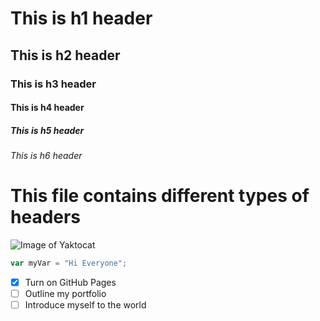 # This is h1 header
## This is h2 header
### This is h3 header
#### This is h4 header
##### This is h5 header
###### This is h6 header
# This file contains different types of headers
![Image of Yaktocat](https://octodex.github.com/images/yaktocat.png)
``` javascript
var myVar = "Hi Everyone";
```
- [x] Turn on GitHub Pages
- [ ] Outline my portfolio
- [ ] Introduce myself to the world
